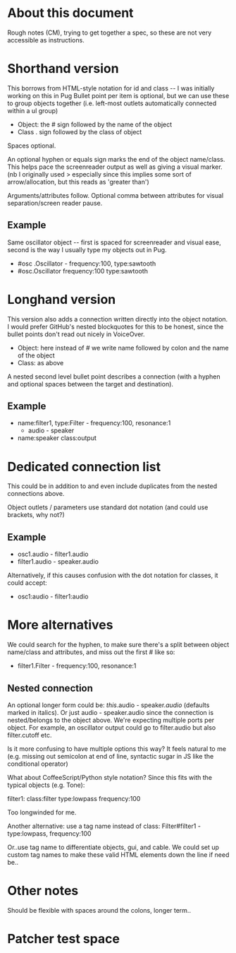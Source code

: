 # About this document

Rough notes (CM), trying to get together a spec, so these are not very accessible as instructions.

# Shorthand version
This borrows from HTML-style notation for id and class -- I was initially working on this in Pug
Bullet point per item is optional, but we can use these to group objects together (i.e. left-most outlets automatically connected within a ul group)

- Object: the # sign followed by the name of the object
- Class . sign followed by the class of object

Spaces optional.

An optional hyphen or equals sign marks the end of the object name/class. 
This helps pace the screenreader output as well as giving a visual marker.
(nb I originally used > especially since this implies some sort of arrow/allocation, but this reads as 'greater than')

Arguments/attributes follow.
Optional comma between attributes for visual separation/screen reader pause.

## Example
Same oscillator object -- first is spaced for screenreader and visual ease, second is the way I usually type my objects out in Pug.
- #osc .Oscillator - frequency:100, type:sawtooth
- #osc.Oscillator frequency:100 type:sawtooth

# Longhand version
This version also adds a connection written directly into the object notation.  I would prefer GitHub's nested blockquotes for this to be honest, since the bullet points don't read out nicely in VoiceOver.
- Object: here instead of # we write name followed by colon and the name of the object
- Class: as above

A nested second level bullet point describes a connection (with a hyphen and optional spaces between the target and destination).

## Example
- name:filter1, type:Filter - frequency:100, resonance:1
  - audio - speaker
- name:speaker class:output

# Dedicated connection list
This could be in addition to and even include duplicates from the nested connections above.

Object outlets / parameters use standard dot notation (and could use brackets, why not?)

## Example
- osc1.audio - filter1.audio 
- filter1.audio - speaker.audio

Alternatively, if this causes confusion with the dot notation for classes, it could accept:
- osc1:audio - filter1:audio


# More alternatives
We could search for the hyphen, to make sure there's a split between object name/class and attributes, and miss out the first # like so:
- filter1.Filter - frequency:100, resonance:1

## Nested connection
An optional longer form could be: _this_.audio - speaker._audio_ (defaults marked in italics).
Or just audio - speaker.audio since the connection is nested/belongs to the object above.
We're expecting multiple ports per object. For example, an oscillator output could go to filter.audio but also filter.cutoff etc.


Is it more confusing to have multiple options this way? It feels natural to me (e.g. missing out semicolon at end of line, syntactic sugar in JS like the conditional operator)

What about CoffeeScript/Python style notation? Since this fits with the typical objects (e.g. Tone):

filter1:
    class:filter
    type:lowpass
    frequency:100

Too longwinded for me.

Another alternative: use a tag name instead of class:
Filter#filter1 - type:lowpass, frequency:100

Or..use tag name to differentiate objects, gui, and cable.  We could set up custom tag names to make these valid HTML elements down the line if need be..

# Other notes
Should be flexible with spaces around the colons, longer term..

# Patcher test space

<div id='patcher'></div>

<script>
    var output = {};

    function run(){
        document.getElementById('patcher').innerHTML = '';
        document.querySelectorAll('li').forEach((x,i)=>{
            x.setAttribute('class','red');
            x.id = `original${i}`
            console.log(x.children.length)
            if(x.children.length>0)console.log(Array.from(x.children).filter(item=>item.tagName == 'UL'))
            if(x.innerHTML.split('<ul>').length>1)console.log(x.innerHTML.split('<ul>')[1].split('</ul>')[0])
            let listItem =  patcher.appendChild(document.createElement('button'));
            listItem.innerHTML = x.innerHTML;
            listItem.id = `item${i}`
        })
    }
    run();
</script>
